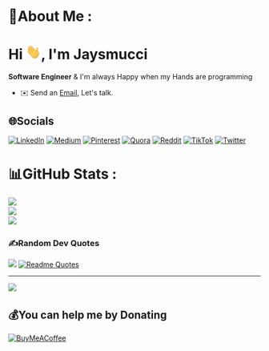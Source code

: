 # 💫About Me :
# Hi <img src="https://github.com/timokonkwo/timokonkwo/blob/main/wave.gif" width="30px" height="30px">, I'm Jaysmucci 

<p align="left"><b>Software Engineer</b> & I'm always Happy when my Hands are programming </p> 

* ✉️ Send an [Email](mailto:jaysmucci@yahoo.com), Let's talk.

## 🌐Socials
[![LinkedIn](https://img.shields.io/badge/LinkedIn-%230077B5.svg?logo=linkedin&logoColor=white)](https://www.linkedin.com/in/jude-okechukwu-5693331b2?utm_source=share&utm_campaign=share_via&utm_content=profile&utm_medium=android_app) [![Medium](https://img.shields.io/badge/Medium-12100E?logo=medium&logoColor=white)](https://medium.com/@jaysmuchi) [![Pinterest](https://img.shields.io/badge/Pinterest-%23E60023.svg?logo=Pinterest&logoColor=white)](https://pin.it/3yKmXg0Xc) [![Quora](https://img.shields.io/badge/Quora-%23B92B27.svg?logo=Quora&logoColor=white)](https://www.quora.com/profile/Jays-Mucci) [![Reddit](https://img.shields.io/badge/Reddit-%23FF4500.svg?logo=Reddit&logoColor=white)](https://www.reddit.com/u/Jaysmucci/s/WyhL5Iv9Oa) [![TikTok](https://img.shields.io/badge/TikTok-%23000000.svg?logo=TikTok&logoColor=white)](https://tiktok.com/@Jaysmucci) [![Twitter](https://img.shields.io/badge/Twitter-%231DA1F2.svg?logo=Twitter&logoColor=white)](https://x.com/jaysmuchi?s=09) 


# 📊GitHub Stats :
![](https://github-readme-stats.vercel.app/api?username=Jaysmuchi&theme=nightowl&hide_border=false&include_all_commits=false&count_private=false)<br/>
![](https://github-readme-streak-stats.herokuapp.com/?user=Jaysmuchi&theme=nightowl&hide_border=false)<br/>
![](https://github-readme-stats.vercel.app/api/top-langs/?username=Jaysmuchi&theme=nightowl&hide_border=false&include_all_commits=false&count_private=false&layout=compact)

### ✍️Random Dev Quotes
![](https://quotes-github-readme.vercel.app/api?type=horizontal&theme=radical)
[![Readme Quotes](https://quotes-github-readme.vercel.app/api?type=horizontal&theme=dracula)](https://github.com/piyushsuthar/github-readme-quotes)

---

[![](https://visitcount.itsvg.in/api?id=Jaysmucci&label=Profile%20views&pretty=true)](https://visitcount.itsvg.in)

  ## 💰You can help me by Donating
  [![BuyMeACoffee](https://img.shields.io/badge/Buy%20Me%20a%20Coffee-ffdd00?style=for-the-badge&logo=buy-me-a-coffee&logoColor=black)](https://buymeacoffee.com/jaysmucci) 

